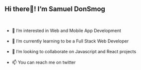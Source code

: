 <h2>Hi there👋! I’m Samuel DonSmog</h2><br>
<ul>
  <li>👀 I’m interested in Web and Mobile App Development</li><br>
  <li>🌱 I’m currently learning to be a Full Stack Web Developer</li><br>
  <li>💞️ I’m looking to collaborate on Javascript and React projects</li><br>
<li>📫 You can reach me on twitter <a href="https://twitter.com/real_DonSmog></a></li><br>

<!---
DonSmog/DonSmog is a ✨ special ✨ repository because its `README.md` (this file) appears on your GitHub profile.
You can click the Preview link to take a look at your changes.
--->
